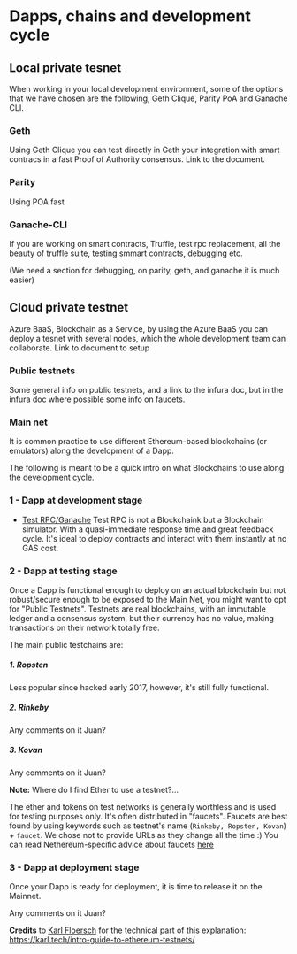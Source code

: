 # Dapps, chains and development cycle

## Local private tesnet
When working in your local development environment, some of the options that we have chosen are the following, Geth Clique, Parity PoA and Ganache CLI. 

### Geth
Using Geth Clique you can test directly in Geth your integration with smart contracs in a fast Proof of Authority consensus.
Link to the document.

### Parity
Using POA fast

### Ganache-CLI
If you are working on smart contracts,
Truffle, test rpc replacement, all the beauty of truffle suite, testing smmart contracts, debugging etc.

(We need a section for debugging, on parity, geth, and ganache it is much easier)

## Cloud private testnet
Azure BaaS, Blockchain as a Service, by using the Azure BaaS you can deploy a tesnet with several nodes, which the whole development team can collaborate. Link to document to setup

### Public testnets
Some general info on public testnets, and a link to the infura doc, but in the infura doc where possible some info on faucets.

### Main net


It is common practice to use different Ethereum-based blockchains (or emulators) along the development of a Dapp.

The following is meant to be a quick intro on what Blockchains to use along the development cycle.

### 1 - Dapp at development stage

- [Test RPC/Ganache](https://github.com/trufflesuite/ganache-cli)
Test RPC is not a Blockchaink but a Blockchain simulator. With a quasi-immediate response time and great feedback cycle.
It's ideal to deploy contracts and interact with them instantly at no GAS cost.


### 2 - Dapp at testing stage

Once a Dapp is functional enough to deploy on an actual blockchain but not robust/secure enough to be exposed to the Main Net, you might want to opt for "Public Testnets". Testnets are real blockchains, with an immutable ledger and a consensus system, but their currency has no value, making transactions on their network totally free.


The main public testchains are:

##### 1. Ropsten

Less popular since hacked early 2017, however, it's still fully functional.


##### 2. Rinkeby
Any comments on it Juan?

##### 3. Kovan

Any comments on it Juan?

**Note:** Where do I find Ether to use a testnet?...

The ether and tokens on test networks is generally worthless and is used for testing purposes only. It's often distributed in "faucets". Faucets are best found by using keywords such as  testnet's name (```Rinkeby, Ropsten, Kovan```) + ```faucet```. We chose not to provide URLs as they change all the time :)
You can read Nethereum-specific advice about faucets [here](https://medium.com/@juanfranblanco/netherum-faucet-and-nuget-templates-4a088f06933d)

### 3 - Dapp at deployment stage

Once your Dapp is ready for deployment, it is time to release it on the Mainnet.

Any comments on it Juan?



**Credits**  to [Karl Floersch](https://karl.tech) for the technical part of this explanation: https://karl.tech/intro-guide-to-ethereum-testnets/

